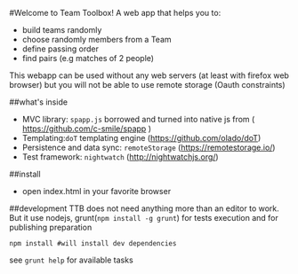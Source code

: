 #Welcome to Team Toolbox!
A web app that helps you to:
 - build teams randomly
 - choose randomly members from a Team
 - define passing order
 - find pairs (e.g matches of 2 people)

This webapp can be used without any web servers (at least with firefox web browser) but you will not be able to use remote storage (Oauth constraints)

##what's inside
 - MVC library: `spapp.js` borrowed and turned into native js from ( https://github.com/c-smile/spapp )
 - Templating:`doT` templating engine (https://github.com/olado/doT)
 - Persistence and data sync: `remoteStorage` (https://remotestorage.io/) 
 - Test framework: `nightwatch`  (http://nightwatchjs.org/)

##install
 - open index.html in your favorite browser

##development
  TTB does not need anything more than an editor to work.
  But it use nodejs, grunt(`npm install -g grunt`) for tests execution and for publishing preparation

  ```
  npm install #will install dev dependencies
  ```
  see `grunt help` for available tasks
